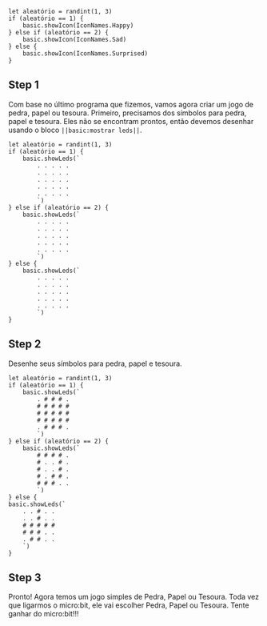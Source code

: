 
```template
let aleatório = randint(1, 3)
if (aleatório == 1) {
    basic.showIcon(IconNames.Happy)
} else if (aleatório == 2) {
    basic.showIcon(IconNames.Sad)
} else {
    basic.showIcon(IconNames.Surprised)
}

```

## Step 1

Com base no último programa que fizemos, vamos agora criar um jogo de 
pedra, papel ou tesoura. Primeiro, precisamos dos símbolos para pedra, papel e 
tesoura. Eles não se encontram prontos, então devemos desenhar usando o bloco 
 ``||basic:mostrar leds||``.

```blocks
let aleatório = randint(1, 3)
if (aleatório == 1) {
    basic.showLeds(`
        . . . . .
        . . . . .
        . . . . .
        . . . . .
        . . . . .
        `)
} else if (aleatório == 2) {
    basic.showLeds(`
        . . . . .
        . . . . .
        . . . . .
        . . . . .
        . . . . .
        `)
} else {
    basic.showLeds(`
        . . . . .
        . . . . .
        . . . . .
        . . . . .
        . . . . .
        `)
}
```

## Step 2

Desenhe seus símbolos para pedra, papel e tesoura.

```blocks
let aleatório = randint(1, 3)
if (aleatório == 1) {
    basic.showLeds(`
        . # # # .
        # # # # #
        # # # # #
        # # # # #
        . # # # .
        `)
} else if (aleatório == 2) {
    basic.showLeds(`
        # # # # .
        # . . # .
        # . . # .
        # . # # .
        # # # . .
        `)
} else {
basic.showLeds(`
    . . # . .
    . . # . .
    # # # # #
    # # # . .
    . # # . .
    `)
}
```



## Step 3
Pronto! Agora temos um jogo simples de Pedra, Papel ou Tesoura. Toda vez que 
ligarmos o micro:bit, ele vai escolher Pedra, Papel ou Tesoura. Tente ganhar do micro:bit!!!